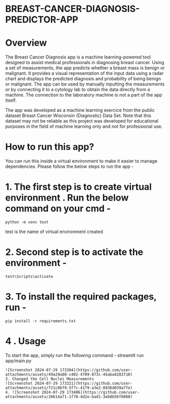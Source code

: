 # BREAST-CANCER-DIAGNOSIS-PREDICTOR-APP

# Overview

The Breast Cancer Diagnosis app is a machine learning-powered tool designed to assist medical professionals in diagnosing breast cancer. Using a set of measurements, the app predicts whether a breast mass is benign or malignant. It provides a visual representation of the input data using a radar chart and displays the predicted diagnosis and probability of being benign or malignant. The app can be used by manually inputting the measurements or by connecting it to a cytology lab to obtain the data directly from a machine. The connection to the laboratory machine is not a part of the app itself.

The app was developed as a machine learning exercice from the public dataset Breast Cancer Wisconsin (Diagnostic) Data Set. Note that this dataset may not be reliable as this project was developed for educational purposes in the field of machine learning only and not for professional use.

# How to run this app?

You can run this inside a virtual environment to make it easier to manage dependencies.
Please follow the below steps to run the app - 

# 1. The first step is to create virtual environment . Run the below command on your cmd -
    python -m venv test

   test is the name of virtual environment created

# 2. Second step is to activate the environment -
    test\Scripts\activate

# 3. To install the required packages, run -
    pip install -r requirements.txt

# 4 . Usage

To start the app, simply run the following command - 
   streamlit run app/main.py


    ![Screenshot 2024-07-29 173304](https://github.com/user-attachments/assets/49a29a08-c482-4789-873c-45aba4283710)
    3. Changed the Cell Nuclei Measurements
    ![Screenshot 2024-07-29 173321](https://github.com/user-attachments/assets/f21c8bf9-5f7c-4179-a3e2-8936d039a7fe)
    4. ![Screenshot 2024-07-29 173406](https://github.com/user-attachments/assets/26614a71-1f78-4d2e-bad1-3eb8b56f8080)

